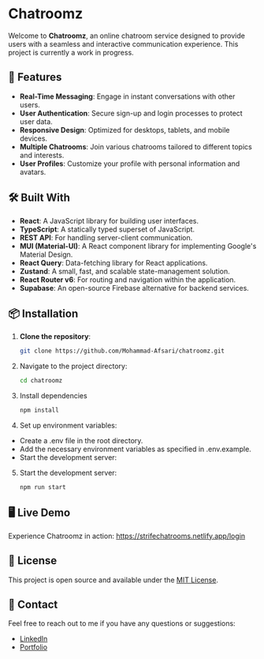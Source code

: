 # Chatroomz

Welcome to **Chatroomz**, an online chatroom service designed to provide users with a seamless and interactive communication experience. This project is currently a work in progress.

## 🚀 Features

- **Real-Time Messaging**: Engage in instant conversations with other users.
- **User Authentication**: Secure sign-up and login processes to protect user data.
- **Responsive Design**: Optimized for desktops, tablets, and mobile devices.
- **Multiple Chatrooms**: Join various chatrooms tailored to different topics and interests.
- **User Profiles**: Customize your profile with personal information and avatars.

## 🛠️ Built With

- **React**: A JavaScript library for building user interfaces.
- **TypeScript**: A statically typed superset of JavaScript.
- **REST API**: For handling server-client communication.
- **MUI (Material-UI)**: A React component library for implementing Google's Material Design.
- **React Query**: Data-fetching library for React applications.
- **Zustand**: A small, fast, and scalable state-management solution.
- **React Router v6**: For routing and navigation within the application.
- **Supabase**: An open-source Firebase alternative for backend services.

## 📦 Installation

1. **Clone the repository**:

   ```bash
   git clone https://github.com/Mohammad-Afsari/chatroomz.git
3. Navigate to the project directory:

   ```bash
   cd chatroomz
5. Install dependencies
   
   ```bash
   npm install
7. Set up environment variables:
  - Create a .env file in the root directory.
  - Add the necessary environment variables as specified in .env.example.
  - Start the development server:
5. Start the development server:

    ```bash
    npm run start
    ```


## 🖥️ Live Demo

Experience Chatroomz in action: https://strifechatrooms.netlify.app/login

## 📄 License

This project is open source and available under the [MIT License](LICENSE).

## 🤝 Contact

Feel free to reach out to me if you have any questions or suggestions:

- [LinkedIn](https://www.linkedin.com/in/mohammad-afsari-77432b7b/)
- [Portfolio](https://www.afsari.co.uk/)
